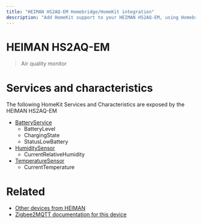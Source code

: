 ```yaml
---
title: "HEIMAN HS2AQ-EM Homebridge/HomeKit integration"
description: "Add HomeKit support to your HEIMAN HS2AQ-EM, using Homebridge, Zigbee2MQTT and homebridge-z2m."
---
```

<!---
This file has been GENERATED using src/docgen/docgen.ts
DO NOT EDIT THIS FILE MANUALLY!
-->
# HEIMAN HS2AQ-EM
> Air quality monitor


# Services and characteristics
The following HomeKit Services and Characteristics are exposed by
the HEIMAN HS2AQ-EM

* [BatteryService](../../battery.md)
  * BatteryLevel
  * ChargingState
  * StatusLowBattery
* [HumiditySensor](../../sensors.md)
  * CurrentRelativeHumidity
* [TemperatureSensor](../../sensors.md)
  * CurrentTemperature


# Related
* [Other devices from HEIMAN](../index.md#heiman)
* [Zigbee2MQTT documentation for this device](https://www.zigbee2mqtt.io/devices/HS2AQ-EM.html)